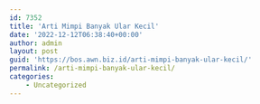 ```yaml
---
id: 7352
title: 'Arti Mimpi Banyak Ular Kecil'
date: '2022-12-12T06:38:40+00:00'
author: admin
layout: post
guid: 'https://bos.awn.biz.id/arti-mimpi-banyak-ular-kecil/'
permalink: /arti-mimpi-banyak-ular-kecil/
categories:
    - Uncategorized
---
```



